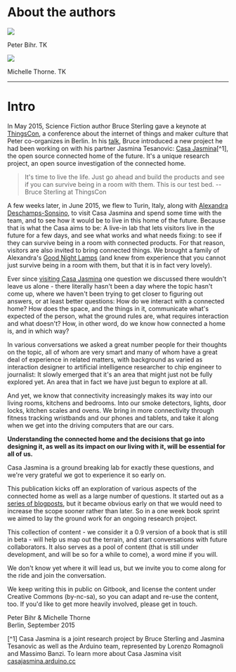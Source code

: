 # About the authors

<div>
    <img src="http://www.thewavingcat.com/wp-content/uploads/2014/10/Nina-Zimmermann-IMG_5259-3-300x200.jpg">
    <p>
        Peter Bihr. TK
    </p>
</div>

<div>
    <img src="http://michellethorne.cc/wp-content/uploads/thorne-profile-300-x-200.jpg">
    <p>
        Michelle Thorne. TK
    </p>
</div>

<hr>

# Intro

In May 2015, Science Fiction author Bruce Sterling gave a keynote at [ThingsCon](http://thingscon.com), a conference about the internet of things and maker culture that Peter co-organizes in Berlin. In his [talk](https://www.youtube.com/watch?v=6vtwoUugXrQ), Bruce introduced a new project he had been working on with his partner Jasmina Tesanovic: [Casa Jasmina](http://casajasmina.arduino.cc)[^1], the open source connected home of the future. It's a unique research project, an open source investigation of the connected home.

> It's time to live the life. Just go ahead and build the products and see if you can survive being in a room with them. This is our test bed.
-- Bruce Sterling at ThingsCon

A few weeks later, in June 2015, we flew to Turin, Italy, along with [Alexandra Deschamps-Sonsino](http://designswarm.com), to visit Casa Jasmina and spend some time with the team, and to see how it would be to live in this home of the future. Because that is what the Casa aims to be: A live-in lab that lets visitors live in the future for a few days, and see what works and what needs fixing: to see if they can survive being in a room with connected products. For that reason, visitors are also invited to bring connected things. We brought a family of Alexandra's [Good Night Lamps](http://goodnightlamp.com) (and knew from experience that you cannot just survive being in a room with them, but that it is in fact very lovely).

Ever since [visiting Casa Jasmina](http://www.thewavingcat.com/2015/07/22/visiting-casa-jasmina/) one question we discussed there wouldn't leave us alone - there literally hasn't been a day where the topic hasn't come up, where we haven't been trying to get closer to figuring out answers, or at least better questions: How do we interact with a connected home? How does the space, and the things in it, communicate what's expected of the person, what the ground rules are, what requires interaction and what doesn't? How, in other word, do we know how connected a home is, and in which way?

In various conversations we asked a great number people for their thoughts on the topic, all of whom are very smart and many of whom have a great deal of experience in related matters, with background as varied as interaction designer to artificial intelligence researcher to chip engineer to journalist: It slowly emerged that it's an area that might just not be fully explored yet. An area that in fact we have just begun to explore at all.

And yet, we know that connectivity increasingly makes its way into our living rooms, kitchens and bedrooms. Into our smoke detectors, lights, door locks, kitchen scales and ovens. We bring in more connectivity through fitness tracking wristbands and our phones and tablets, and take it along when we get into the driving computers that are our cars.

**Understanding the connected home and the decisions that go into designing it, as well as its impact on our living with it, will be essential for all of us.**

Casa Jasmina is a ground breaking lab for exactly these questions, and we're very grateful we got to experience it so early on. 

This publication kicks off an exploration of various aspects of the connected home as well as a large number of questions. It started out as a [series of blogposts](http://www.thewavingcat.com/tag/understandingtheconnectedhome/), but it became obvious early on that we would need to increase the scope sooner rather than later. So in a one week book sprint we aimed to lay the ground work for an ongoing research project. 

This collection of content - we consider it a 0.9 version of a book that is still in beta - will help us map out the terrain, and start conversations with future collaborators. It also serves as a pool of content (that is still under development, and will be so for a while to come), a word mine if you will.

We don't know yet where it will lead us, but we invite you to come along for the ride and join the conversation. 

We keep writing this in public on Gitbook, and license the content under Creative Commons (by-nc-sa), so you can adapt and re-use the content, too. If you'd like to get more heavily involved, please get in touch.



Peter Bihr & Michelle Thorne  
Berlin, September 2015

  
  

[^1] Casa Jasmina is a joint research project by Bruce Sterling and Jasmina Tesanovic as well as the Arduino team, represented by Lorenzo Romagnoli and Massimo Banzi. To learn more about Casa Jasmina visit [casajasmina.arduino.cc](http://casajasmina.arduino.cc)

